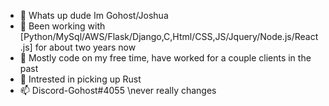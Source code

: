 - 👋 Whats up dude Im Gohost/Joshua
- 👀 Been working with [Python/MySql/AWS/Flask/Django,C,Html/CSS,JS/Jquery/Node.js/React.js] for about two years now
- 🌱 Mostly code on my free time, have worked for a couple clients in the past
- 💞️ Intrested in picking up Rust 
- 📫 Discord-Gohost#4055 \\never really changes
